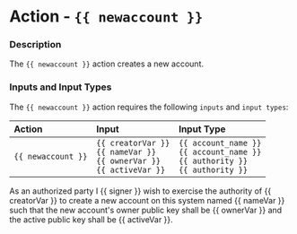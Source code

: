 # Action - `{{ newaccount }}`

### Description

The `{{ newaccount }}` action creates a new account.

### Inputs and Input Types

The `{{ newaccount }}` action requires the following `inputs` and `input types`:

| Action | Input | Input Type |
|:--|:--|:--|
| `{{ newaccount }}` | `{{ creatorVar }}`<br/>`{{ nameVar }}`<br/>`{{ ownerVar }}`<br/>`{{ activeVar }}` | `{{ account_name }}`<br/>`{{ account_name }}`<br/>`{{ authority }}`<br/>`{{ authority }}` |

As an authorized party I {{ signer }} wish to exercise the authority of {{ creatorVar }} to create a new account on this system named {{ nameVar }} such that the new account's owner public key shall be {{ ownerVar }} and the active public key shall be {{ activeVar }}.
